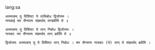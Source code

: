 lang:sa

~~~sloka
अस्माकम् तु विशिष्टा ये तान्निबोध द्विजोत्तम ।
नायकई मम सैन्यस्य संज्ञार्थम् तान्ब्रवीमि ते ॥
~~~

~~~padachhed
अस्माकम् तु विशिष्टा ये तान् निबोध द्विजोत्तमः ।
नायकाः मम सैन्यस्य संज्ञार्थम् तान् ब्रवीमि ते ॥
~~~

~~~anvaya
द्विजोत्तमः अस्माकम् तु ये विशिष्टा तान् निबोध । मम सैन्यस्य नायकाः (ये) तान् ते संज्ञार्थम् ब्रवीमि ।
~~~
